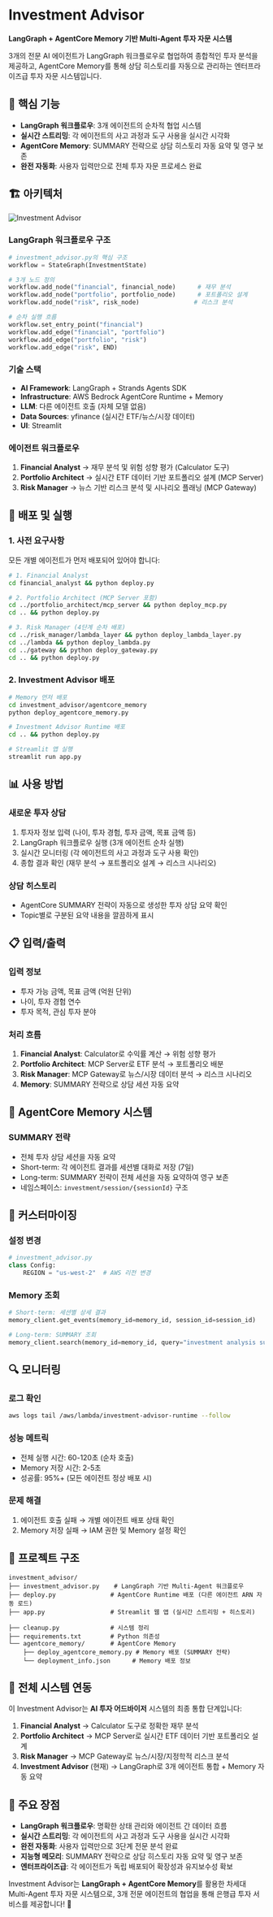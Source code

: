 # Investment Advisor

**LangGraph + AgentCore Memory 기반 Multi-Agent 투자 자문 시스템**

3개의 전문 AI 에이전트가 LangGraph 워크플로우로 협업하여 종합적인 투자 분석을 제공하고, AgentCore Memory를 통해 상담 히스토리를 자동으로 관리하는 엔터프라이즈급 투자 자문 시스템입니다.

## 🎯 핵심 기능

- **LangGraph 워크플로우**: 3개 에이전트의 순차적 협업 시스템
- **실시간 스트리밍**: 각 에이전트의 사고 과정과 도구 사용을 실시간 시각화
- **AgentCore Memory**: SUMMARY 전략으로 상담 히스토리 자동 요약 및 영구 보존
- **완전 자동화**: 사용자 입력만으로 전체 투자 자문 프로세스 완료

## 🏗️ 아키텍처

![Investment Advisor](../static/investment_advisor.png)

### LangGraph 워크플로우 구조
```python
# investment_advisor.py의 핵심 구조
workflow = StateGraph(InvestmentState)

# 3개 노드 정의
workflow.add_node("financial", financial_node)      # 재무 분석
workflow.add_node("portfolio", portfolio_node)      # 포트폴리오 설계
workflow.add_node("risk", risk_node)               # 리스크 분석

# 순차 실행 흐름
workflow.set_entry_point("financial")
workflow.add_edge("financial", "portfolio")
workflow.add_edge("portfolio", "risk")
workflow.add_edge("risk", END)
```

### 기술 스택
- **AI Framework**: LangGraph + Strands Agents SDK
- **Infrastructure**: AWS Bedrock AgentCore Runtime + Memory
- **LLM**: 다른 에이전트 호출 (자체 모델 없음)
- **Data Sources**: yfinance (실시간 ETF/뉴스/시장 데이터)
- **UI**: Streamlit

### 에이전트 워크플로우

1. **Financial Analyst** → 재무 분석 및 위험 성향 평가 (Calculator 도구)
2. **Portfolio Architect** → 실시간 ETF 데이터 기반 포트폴리오 설계 (MCP Server)
3. **Risk Manager** → 뉴스 기반 리스크 분석 및 시나리오 플래닝 (MCP Gateway)

## 🚀 배포 및 실행

### 1. 사전 요구사항
모든 개별 에이전트가 먼저 배포되어 있어야 합니다:

```bash
# 1. Financial Analyst
cd financial_analyst && python deploy.py

# 2. Portfolio Architect (MCP Server 포함)
cd ../portfolio_architect/mcp_server && python deploy_mcp.py
cd .. && python deploy.py

# 3. Risk Manager (4단계 순차 배포)
cd ../risk_manager/lambda_layer && python deploy_lambda_layer.py
cd ../lambda && python deploy_lambda.py
cd ../gateway && python deploy_gateway.py
cd .. && python deploy.py
```

### 2. Investment Advisor 배포
```bash
# Memory 먼저 배포
cd investment_advisor/agentcore_memory
python deploy_agentcore_memory.py

# Investment Advisor Runtime 배포
cd .. && python deploy.py

# Streamlit 앱 실행
streamlit run app.py
```

## 📊 사용 방법

### 새로운 투자 상담
1. 투자자 정보 입력 (나이, 투자 경험, 투자 금액, 목표 금액 등)
2. LangGraph 워크플로우 실행 (3개 에이전트 순차 실행)
3. 실시간 모니터링 (각 에이전트의 사고 과정과 도구 사용 확인)
4. 종합 결과 확인 (재무 분석 → 포트폴리오 설계 → 리스크 시나리오)

### 상담 히스토리
- AgentCore SUMMARY 전략이 자동으로 생성한 투자 상담 요약 확인
- Topic별로 구분된 요약 내용을 깔끔하게 표시

## 📋 입력/출력

### 입력 정보
- 투자 가능 금액, 목표 금액 (억원 단위)
- 나이, 투자 경험 연수
- 투자 목적, 관심 투자 분야

### 처리 흐름
1. **Financial Analyst**: Calculator로 수익률 계산 → 위험 성향 평가
2. **Portfolio Architect**: MCP Server로 ETF 분석 → 포트폴리오 배분
3. **Risk Manager**: MCP Gateway로 뉴스/시장 데이터 분석 → 리스크 시나리오
4. **Memory**: SUMMARY 전략으로 상담 세션 자동 요약

## 🧠 AgentCore Memory 시스템

### SUMMARY 전략
- 전체 투자 상담 세션을 자동 요약
- Short-term: 각 에이전트 결과를 세션별 대화로 저장 (7일)
- Long-term: SUMMARY 전략이 전체 세션을 자동 요약하여 영구 보존
- 네임스페이스: `investment/session/{sessionId}` 구조



## 🔧 커스터마이징

### 설정 변경
```python
# investment_advisor.py
class Config:
    REGION = "us-west-2"  # AWS 리전 변경
```

### Memory 조회
```python
# Short-term: 세션별 상세 결과
memory_client.get_events(memory_id=memory_id, session_id=session_id)

# Long-term: SUMMARY 조회
memory_client.search(memory_id=memory_id, query="investment analysis summary")
```

## 🔍 모니터링

### 로그 확인
```bash
aws logs tail /aws/lambda/investment-advisor-runtime --follow
```

### 성능 메트릭
- 전체 실행 시간: 60-120초 (순차 호출)
- Memory 저장 시간: 2-5초
- 성공률: 95%+ (모든 에이전트 정상 배포 시)

### 문제 해결
1. 에이전트 호출 실패 → 개별 에이전트 배포 상태 확인
2. Memory 저장 실패 → IAM 권한 및 Memory 설정 확인

## 📁 프로젝트 구조

```
investment_advisor/
├── investment_advisor.py    # LangGraph 기반 Multi-Agent 워크플로우
├── deploy.py               # AgentCore Runtime 배포 (다른 에이전트 ARN 자동 로드)
├── app.py                  # Streamlit 웹 앱 (실시간 스트리밍 + 히스토리)

├── cleanup.py              # 시스템 정리
├── requirements.txt        # Python 의존성
└── agentcore_memory/       # AgentCore Memory
    ├── deploy_agentcore_memory.py # Memory 배포 (SUMMARY 전략)
    └── deployment_info.json      # Memory 배포 정보
```

## 🔗 전체 시스템 연동

이 Investment Advisor는 **AI 투자 어드바이저** 시스템의 최종 통합 단계입니다:

1. **Financial Analyst** → Calculator 도구로 정확한 재무 분석
2. **Portfolio Architect** → MCP Server로 실시간 ETF 데이터 기반 포트폴리오 설계
3. **Risk Manager** → MCP Gateway로 뉴스/시장/지정학적 리스크 분석
4. **Investment Advisor** (현재) → LangGraph로 3개 에이전트 통합 + Memory 자동 요약

## 🎉 주요 장점

- **LangGraph 워크플로우**: 명확한 상태 관리와 에이전트 간 데이터 흐름
- **실시간 스트리밍**: 각 에이전트의 사고 과정과 도구 사용을 실시간 시각화
- **완전 자동화**: 사용자 입력만으로 3단계 전문 분석 완료
- **지능형 메모리**: SUMMARY 전략으로 상담 히스토리 자동 요약 및 영구 보존
- **엔터프라이즈급**: 각 에이전트가 독립 배포되어 확장성과 유지보수성 확보

Investment Advisor는 **LangGraph + AgentCore Memory**를 활용한 차세대 Multi-Agent 투자 자문 시스템으로, 3개 전문 에이전트의 협업을 통해 은행급 투자 서비스를 제공합니다! 🚀